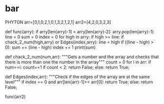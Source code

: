 # bar
PHYTON
arr=[0,1,0,2,1,0,1,3,2,1,2,1]
arr2=[4,2,0,3,2,3]

def func(arry):
    if arry[len(arry)-1] < arry[len(arry)-2]:
        arry.pop(len(arry)-1)
    line = 0
    sum = 0
    index = 0
    for high in arry:
        if high >= line:
            if chack_2_num(high,arry) or Edges(index,arry):
                line = high
        if ((line - high) > 0):
            sum += (line - high)
        index += 1
    print(sum)

def chack_2_num(num,arr):
    """Gets a number and the array and checks that there is more than one the number in the array"""
    count = 0
    for i in arr:
        if num==i:
            count+=1
    if count < 2:
        return False;
    else:
        return True;

def Edges(index,arr):
    """Check if the edges of the array are at the same level"""
    if index == 0 and arr[len(arr)-1]>= arr[0]:
        return True;
    else:
        return False;

func(arr2)
